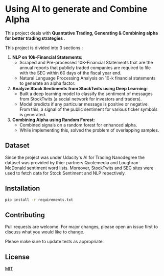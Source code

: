 # Using AI to generate and Combine Alpha
This project deals with  __Quantative Trading, Generating & Combining alpha for better trading strategies__ .

This project is divided into 3 sections :
1. __NLP on 10k-Financial Statements:__
   - Scraped and Pre-processed 10K-Financial Statements that are the annual reports that publicly traded companies are required to file with the SEC within 60 days of the fiscal year end.
   - Natural Language Processing Analysis on 10-k financial statements to generate an alpha factor.
2. __Analyze Stock Sentiments from StockTwits using Deep Learning:__
    - Built a deep learning model to classify the sentiment of messages from StockTwits (a social network for investors and traders). 
    - Model predicts if any particular message is positive or negative. From this, a signal of the public sentiment for various ticker symbols is generated.
3. __Combining Alpha using Random Forest:__
    - Combined signals on a random forest for enhanced alpha. 
    - While implementing this, solved the problem of overlapping samples.

Dataset
-
Since the project was under Udacity's AI for Trading Nanodegree the dataset was provided by thier partners Quotemedia and Loughran-McDonald sentiment word lists. Moreover, StockTwits and SEC sites were used to fetch data for Stock Sentiment and NLP repectively.

## Installation

```bash
pip install -r requirements.txt
```


## Contributing
Pull requests are welcome. For major changes, please open an issue first to discuss what you would like to change.

Please make sure to update tests as appropriate.

## License
[MIT](https://choosealicense.com/licenses/mit/)
